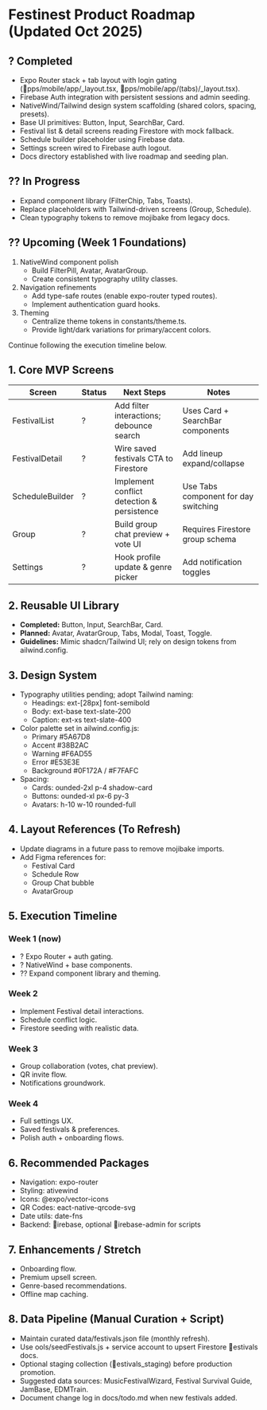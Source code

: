 # Festinest Product Roadmap (Updated Oct 2025)

## ? Completed
- Expo Router stack + tab layout with login gating (pps/mobile/app/_layout.tsx, pps/mobile/app/(tabs)/_layout.tsx).
- Firebase Auth integration with persistent sessions and admin seeding.
- NativeWind/Tailwind design system scaffolding (shared colors, spacing, presets).
- Base UI primitives: Button, Input, SearchBar, Card.
- Festival list & detail screens reading Firestore with mock fallback.
- Schedule builder placeholder using Firebase data.
- Settings screen wired to Firebase auth logout.
- Docs directory established with live roadmap and seeding plan.

## ?? In Progress
- Expand component library (FilterChip, Tabs, Toasts).
- Replace placeholders with Tailwind-driven screens (Group, Schedule).
- Clean typography tokens to remove mojibake from legacy docs.

## ?? Upcoming (Week 1 Foundations)
1. NativeWind component polish
   - Build FilterPill, Avatar, AvatarGroup.
   - Create consistent typography utility classes.
2. Navigation refinements
   - Add type-safe routes (enable expo-router typed routes).
   - Implement authentication guard hooks.
3. Theming
   - Centralize theme tokens in constants/theme.ts.
   - Provide light/dark variations for primary/accent colors.

Continue following the execution timeline below.

## 1. Core MVP Screens
| Screen | Status | Next Steps | Notes |
| --- | --- | --- | --- |
| FestivalList | ? | Add filter interactions; debounce search | Uses Card + SearchBar components |
| FestivalDetail | ? | Wire saved festivals CTA to Firestore | Add lineup expand/collapse |
| ScheduleBuilder | ? | Implement conflict detection & persistence | Use Tabs component for day switching |
| Group | ? | Build group chat preview + vote UI | Requires Firestore group schema |
| Settings | ? | Hook profile update & genre picker | Add notification toggles |

## 2. Reusable UI Library
- **Completed:** Button, Input, SearchBar, Card.
- **Planned:** Avatar, AvatarGroup, Tabs, Modal, Toast, Toggle.
- **Guidelines:** Mimic shadcn/Tailwind UI; rely on design tokens from 	ailwind.config.

## 3. Design System
- Typography utilities pending; adopt Tailwind naming:
  - Headings: 	ext-[28px] font-semibold
  - Body: 	ext-base text-slate-200
  - Caption: 	ext-xs text-slate-400
- Color palette set in 	ailwind.config.js:
  - Primary #5A67D8
  - Accent #38B2AC
  - Warning #F6AD55
  - Error #E53E3E
  - Background #0F172A / #F7FAFC
- Spacing:
  - Cards: ounded-2xl p-4 shadow-card
  - Buttons: ounded-xl px-6 py-3
  - Avatars: h-10 w-10 rounded-full

## 4. Layout References (To Refresh)
- Update diagrams in a future pass to remove mojibake imports.
- Add Figma references for:
  - Festival Card
  - Schedule Row
  - Group Chat bubble
  - AvatarGroup

## 5. Execution Timeline
### Week 1 (now)
- ? Expo Router + auth gating.
- ? NativeWind + base components.
- ?? Expand component library and theming.

### Week 2
- Implement Festival detail interactions.
- Schedule conflict logic.
- Firestore seeding with realistic data.

### Week 3
- Group collaboration (votes, chat preview).
- QR invite flow.
- Notifications groundwork.

### Week 4
- Full settings UX.
- Saved festivals & preferences.
- Polish auth + onboarding flows.

## 6. Recommended Packages
- Navigation: expo-router
- Styling: 
ativewind
- Icons: @expo/vector-icons
- QR Codes: eact-native-qrcode-svg
- Date utils: date-fns
- Backend: irebase, optional irebase-admin for scripts

## 7. Enhancements / Stretch
- Onboarding flow.
- Premium upsell screen.
- Genre-based recommendations.
- Offline map caching.

## 8. Data Pipeline (Manual Curation + Script)
- Maintain curated data/festivals.json file (monthly refresh).
- Use 	ools/seedFestivals.js + service account to upsert Firestore estivals docs.
- Optional staging collection (estivals_staging) before production promotion.
- Suggested data sources: MusicFestivalWizard, Festival Survival Guide, JamBase, EDMTrain.
- Document change log in docs/todo.md when new festivals added.
